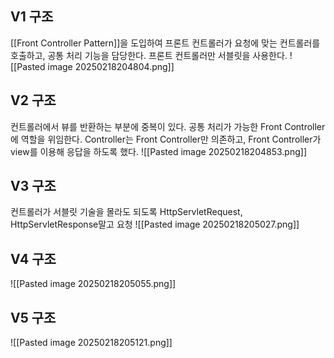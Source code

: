 ## V1 구조
[[Front Controller Pattern]]을 도입하여 프론트 컨트롤러가 요청에 맞는 컨트롤러를 호출하고, 공통 처리 기능을 담당한다.
프론트 컨트롤러만 서블릿을 사용한다.
![[Pasted image 20250218204804.png]]
## V2 구조
컨트롤러에서 뷰를 반환하는 부분에 중복이 있다. 공통 처리가 가능한 Front Controller에 역할을 위임한다.
Controller는 Front Controller만 의존하고, Front Controller가 view를 이용해 응답을 하도록 했다.
![[Pasted image 20250218204853.png]]

## V3 구조
컨트롤러가 서블릿 기술을 몰라도 되도록 HttpServletRequest, HttpServletResponse말고 요청
![[Pasted image 20250218205027.png]]

## V4 구조
![[Pasted image 20250218205055.png]]

## V5 구조
![[Pasted image 20250218205121.png]]
